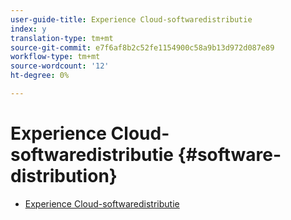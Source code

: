```yaml
---
user-guide-title: Experience Cloud-softwaredistributie
index: y
translation-type: tm+mt
source-git-commit: e7f6af8b2c52fe1154900c58a9b13d972d087e89
workflow-type: tm+mt
source-wordcount: '12'
ht-degree: 0%

---
```



# Experience Cloud-softwaredistributie {#software-distribution}

+ [Experience Cloud-softwaredistributie](home.md)
